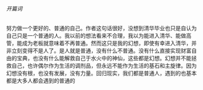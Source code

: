 ###### 开篇词

​		努力做一个更好的、普通的自己。作者这句话很好，没想到清华毕业也只是自认为自己只是一个普通的人。我以前的想法看来不合理，我以为能进入清华、能做高管，能成为老板就意味着不再普通。然而这只是我的幻想，即使有幸进入清华，并非立刻变得不是人了。是人就是普通，没有什么不普通。没有什么直接实现财富自由的宝典，也没有什么能解救自己于水火中的神仙，这些都是幻想。幻想并不能拯救自己，也许偶尔作为生活的调剂品，但永远不能作为生活的基石和主旋律。因为幻想没有根，也没有发展，没有力量。回归现实，我们都是普通人，遇到的也基本都是大多人都会遇到的普通的